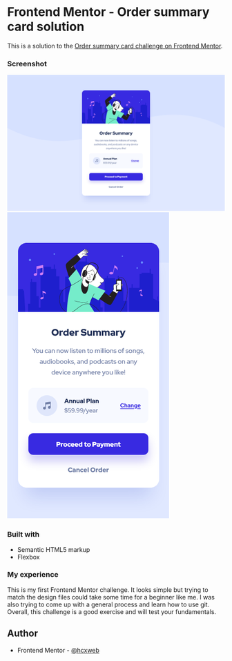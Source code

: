 # Frontend Mentor - Order summary card solution

This is a solution to the [Order summary card challenge on Frontend Mentor](https://www.frontendmentor.io/challenges/order-summary-component-QlPmajDUj).

### Screenshot

![](./screenshots/desktop-view.png)
![](./screenshots/mobile-view.png)

### Built with

- Semantic HTML5 markup
- Flexbox

### My experience

This is my first Frontend Mentor challenge. It looks simple but trying to match the design files could take some time for a beginner like me. I was also trying to come up with a general process and learn how to use git. Overall, this challenge is a good exercise and will test your fundamentals.

## Author

- Frontend Mentor - [@hcxweb](https://www.frontendmentor.io/profile/hcxweb)
